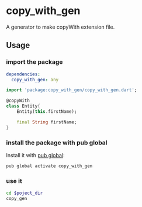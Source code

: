 # copy_with_gen

A generator to make copyWith extension file.

## Usage

### import the package

```yaml
dependencies:
  copy_with_gen: any
```

```dart
import 'package:copy_with_gen/copy_with_gen.dart';

@copyWith
class Entity{
    Entity(this.firstName);

    final String firstName;
}
```

### install the package with pub global

Install it with [pub global](https://dart.dev/tools/pub/cmd/pub-global):

```bash
pub global activate copy_with_gen
```

### use it

```bash
cd $poject_dir
copy_gen
```
